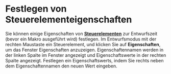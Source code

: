 
# Festlegen von Steuerelementeigenschaften

Sie können einige Eigenschaften von  **[Steuerelementen](a85149e1-459e-f83b-3171-467a7e29ca28.md)** zur Entwurfszeit (bevor ein Makro ausgeführt wird) festlegen. Im Entwurfsmodus mit der rechten Maustaste ein Steuerelement, und klicken Sie auf **Eigenschaften**, um das Fenster Eigenschaften anzuzeigen. Eigenschaftennamen werden in der linken Spalte im Fenster angezeigt und Eigenschaftswerte in der rechten Spalte angezeigt. Festlegen ein Eigenschaftswerts, indem Sie rechts neben dem Eigenschaftennamen den neuen Wert eingeben.

